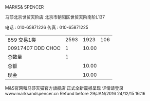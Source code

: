 MARKS& SPENCER

马莎北京世贸天阶店
北京市朝阳区世贸天阶南阶L137

电话 : 010-65871226
传真 : 010-65871225

<table>
  <tr>
    <td>859 交易1类</td>
    <td>2593</td>
    <td>1923</td>
    <td>106</td>
  </tr>
  <tr>
    <td>00917407 DDD CHOC</td>
    <td>1</td>
    <td colspan="2">10.00</td>
  </tr>
  <tr>
    <td>总数量</td>
    <td>1</td>
    <td colspan="2"></td>
  </tr>
  <tr>
    <td>总额</td>
    <td></td>
    <td colspan="2">10.00</td>
  </tr>
  <tr>
    <td>现金</td>
    <td></td>
    <td colspan="2">10.00</td>
  </tr>
</table>

M&S官网和马莎天猫官方旗舰店
正式全新震撼呈现
详情请登录www.marksandspencer.cn
Refund before 29/JAN/2016
24/12/15 16:16